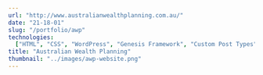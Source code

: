 ```yaml
---
url: "http://www.australianwealthplanning.com.au/"
date: "21-18-01"
slug: "/portfolio/awp"
technologies:
  ["HTML", "CSS", "WordPress", "Genesis Framework", "Custom Post Types"]
title: "Australian Wealth Planning"
thumbnail: "../images/awp-website.png"
---
```

